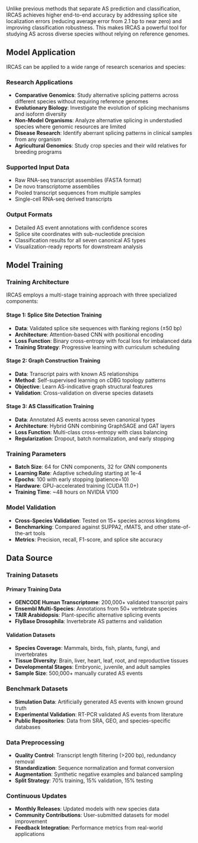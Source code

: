 Unlike previous methods that separate AS prediction and classification, IRCAS achieves higher end-to-end accuracy by addressing splice site localization errors (reducing average error from 2.1 bp to near zero) and improving classification robustness. This makes IRCAS a powerful tool for studying AS across diverse species without relying on reference genomes.

## Model Application

IRCAS can be applied to a wide range of research scenarios and species:

### Research Applications
- **Comparative Genomics**: Study alternative splicing patterns across different species without requiring reference genomes
- **Evolutionary Biology**: Investigate the evolution of splicing mechanisms and isoform diversity
- **Non-Model Organisms**: Analyze alternative splicing in understudied species where genomic resources are limited
- **Disease Research**: Identify aberrant splicing patterns in clinical samples from any organism
- **Agricultural Genomics**: Study crop species and their wild relatives for breeding programs

### Supported Input Data
- Raw RNA-seq transcript assemblies (FASTA format)
- De novo transcriptome assemblies
- Pooled transcript sequences from multiple samples
- Single-cell RNA-seq derived transcripts

### Output Formats
- Detailed AS event annotations with confidence scores
- Splice site coordinates with sub-nucleotide precision
- Classification results for all seven canonical AS types
- Visualization-ready reports for downstream analysis

## Model Training

### Training Architecture
IRCAS employs a multi-stage training approach with three specialized components:

#### Stage 1: Splice Site Detection Training
- **Data**: Validated splice site sequences with flanking regions (±50 bp)
- **Architecture**: Attention-based CNN with positional encoding
- **Loss Function**: Binary cross-entropy with focal loss for imbalanced data
- **Training Strategy**: Progressive learning with curriculum scheduling

#### Stage 2: Graph Construction Training
- **Data**: Transcript pairs with known AS relationships
- **Method**: Self-supervised learning on cDBG topology patterns
- **Objective**: Learn AS-indicative graph structural features
- **Validation**: Cross-validation on diverse species datasets

#### Stage 3: AS Classification Training
- **Data**: Annotated AS events across seven canonical types
- **Architecture**: Hybrid GNN combining GraphSAGE and GAT layers
- **Loss Function**: Multi-class cross-entropy with class balancing
- **Regularization**: Dropout, batch normalization, and early stopping

### Training Parameters
- **Batch Size**: 64 for CNN components, 32 for GNN components
- **Learning Rate**: Adaptive scheduling starting at 1e-4
- **Epochs**: 100 with early stopping (patience=10)
- **Hardware**: GPU-accelerated training (CUDA 11.0+)
- **Training Time**: ~48 hours on NVIDIA V100

### Model Validation
- **Cross-Species Validation**: Tested on 15+ species across kingdoms
- **Benchmarking**: Compared against SUPPA2, rMATS, and other state-of-the-art tools
- **Metrics**: Precision, recall, F1-score, and splice site accuracy

## Data Source

### Training Datasets

#### Primary Training Data
- **GENCODE Human Transcriptome**: 200,000+ validated transcript pairs
- **Ensembl Multi-Species**: Annotations from 50+ vertebrate species
- **TAIR Arabidopsis**: Plant-specific alternative splicing events
- **FlyBase Drosophila**: Invertebrate AS patterns and validation

#### Validation Datasets
- **Species Coverage**: Mammals, birds, fish, plants, fungi, and invertebrates
- **Tissue Diversity**: Brain, liver, heart, leaf, root, and reproductive tissues
- **Developmental Stages**: Embryonic, juvenile, and adult samples
- **Sample Size**: 500,000+ manually curated AS events

### Benchmark Datasets
- **Simulation Data**: Artificially generated AS events with known ground truth
- **Experimental Validation**: RT-PCR validated AS events from literature
- **Public Repositories**: Data from SRA, GEO, and species-specific databases

### Data Preprocessing
- **Quality Control**: Transcript length filtering (>200 bp), redundancy removal
- **Standardization**: Sequence normalization and format conversion
- **Augmentation**: Synthetic negative examples and balanced sampling
- **Split Strategy**: 70% training, 15% validation, 15% testing

### Continuous Updates
- **Monthly Releases**: Updated models with new species data
- **Community Contributions**: User-submitted datasets for model improvement
- **Feedback Integration**: Performance metrics from real-world applications
